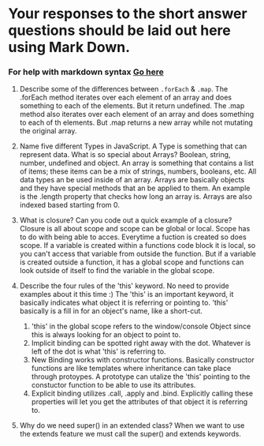 # Your responses to the short answer questions should be laid out here using Mark Down.
### For help with markdown syntax [Go here](https://github.com/adam-p/markdown-here/wiki/Markdown-Cheatsheet)
1. Describe some of the differences between `.forEach` & `.map`.
    The .forEach method iterates over each element of an array and does something to each of the elements.  But it return undefined.
    The .map method also iterates over each element of an array and does something to each of th elements.  But .map returns a new array while not mutating the original array.

2. Name five different Types in JavaScript. A Type is something that can represent data. What is so special about Arrays?
   Boolean, string, number, undefined and object.
   An array is something that contains a list of items; these items can be a mix of strings, numbers, booleans, etc.  All data types an be used inside of an array.  Arrays are basically objects and they have special methods that an be applied to them.  An example is the .length property that checks how long an array is.  Arrays are also indexed based starting from 0.

3. What is closure? Can you code out a quick example of a closure?
    Closure is all about scope and scope can be global or local.  Scope has to do with being able to acces.  Everytime a fuction is created so does scope.  If a variable is created within a functions code block it is local, so you can't access that variable from outside the function.  But if a variable is created outside a function, it has a global scope and functions can look outside of itself to find the variable in the global scope.

4. Describe the four rules of the 'this' keyword. No need to provide examples about it this time :)
    The 'this' is an important keyword, it basically indicates what object it is referring or pointing to.  'this' basically is a fill in for an object's name, like a short-cut.
    1. 'this' in the global scope refers to the window/console Object since this is always looking for an object to point to.
    2. Implicit binding  can be spotted right away with the dot.  Whatever is left of the dot is what 'this' is referring to.
    3. New Binding works with constructor functions.  Basically constructor functions are like templates where inheritance can take place through protoypes.  A prototype can utalize the 'this' pointing to the constuctor function to be able to use its attributes.
    4. Explicit binding utilizes .call, .apply and .bind.  Explicitly calling these properties will let you get the attributes of that object it is referring to.

5. Why do we need super() in an extended class?
    When we want to use the extends feature we must call the super() and extends keywords.

